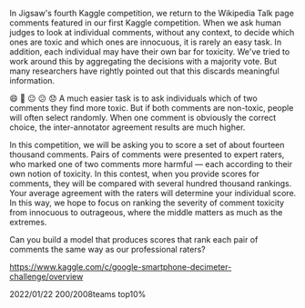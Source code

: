 In Jigsaw's fourth Kaggle competition, we return to the Wikipedia Talk page comments featured in our first Kaggle competition. When we ask human judges to look at individual comments, without any context, to decide which ones are toxic and which ones are innocuous, it is rarely an easy task. In addition, each individual may have their own bar for toxicity. We've tried to work around this by aggregating the decisions with a majority vote. But many researchers have rightly pointed out that this discards meaningful information.

😄 🙂 😐 😕 😞
A much easier task is to ask individuals which of two comments they find more toxic. But if both comments are non-toxic, people will often select randomly. When one comment is obviously the correct choice, the inter-annotator agreement results are much higher.

In this competition, we will be asking you to score a set of about fourteen thousand comments. Pairs of comments were presented to expert raters, who marked one of two comments more harmful — each according to their own notion of toxicity. In this contest, when you provide scores for comments, they will be compared with several hundred thousand rankings. Your average agreement with the raters will determine your individual score. In this way, we hope to focus on ranking the severity of comment toxicity from innocuous to outrageous, where the middle matters as much as the extremes.

Can you build a model that produces scores that rank each pair of comments the same way as our professional raters?

https://www.kaggle.com/c/google-smartphone-decimeter-challenge/overview  


2022/01/22 200/2008teams  top10%  

